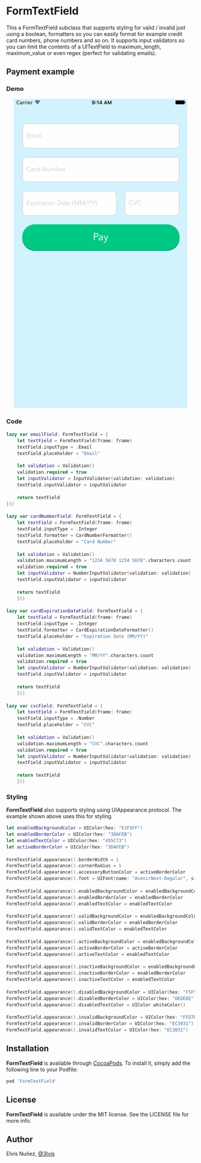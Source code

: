 # FormTextField

This a FormTextField subclass that supports styling for valid / invalid just using a boolean, formatters so you can easily format for example credit card numbers, phone numbers and so on. It supports input validators so you can limit the contents of a UITextField to maximum_length, maximum_value or even regex (perfect for validating emails).

## Payment example

### Demo

<p align="center">
  <img src="https://raw.githubusercontent.com/3lvis/FormTextField/master/GitHub/payment2.gif"/>
</p>

### Code

```swift
lazy var emailField: FormTextField = {
    let textField = FormTextField(frame: frame)
    textField.inputType = .Email
    textField.placeholder = "Email"

    let validation = Validation()
    validation.required = true
    let inputValidator = InputValidator(validation: validation)
    textField.inputValidator = inputValidator

    return textField
}()

lazy var cardNumberField: FormTextField = {
    let textField = FormTextField(frame: frame)
    textField.inputType = .Integer
    textField.formatter = CardNumberFormatter()
    textField.placeholder = "Card Number"

    let validation = Validation()
    validation.maximumLength = "1234 5678 1234 5678".characters.count
    validation.required = true
    let inputValidator = NumberInputValidator(validation: validation)
    textField.inputValidator = inputValidator

    return textField
    }()

lazy var cardExpirationDateField: FormTextField = {
    let textField = FormTextField(frame: frame)
    textField.inputType = .Integer
    textField.formatter = CardExpirationDateFormatter()
    textField.placeholder = "Expiration Date (MM/YY)"

    let validation = Validation()
    validation.maximumLength = "MM/YY".characters.count
    validation.required = true
    let inputValidator = NumberInputValidator(validation: validation)
    textField.inputValidator = inputValidator

    return textField
    }()

lazy var cvcField: FormTextField = {
    let textField = FormTextField(frame: frame)
    textField.inputType = .Number
    textField.placeholder = "CVC"

    let validation = Validation()
    validation.maximumLength = "CVC".characters.count
    validation.required = true
    let inputValidator = NumberInputValidator(validation: validation)
    textField.inputValidator = inputValidator

    return textField
    }()
```

### Styling

**FormTextField** also supports styling using UIAppearance protocol. The example shown above uses this for styling.

```swift
let enabledBackgroundColor = UIColor(hex: "E1F5FF")
let enabledBorderColor = UIColor(hex: "3DAFEB")
let enabledTextColor = UIColor(hex: "455C73")
let activeBorderColor = UIColor(hex: "3DAFEB")

FormTextField.appearance().borderWidth = 1
FormTextField.appearance().cornerRadius = 5
FormTextField.appearance().accessoryButtonColor = activeBorderColor
FormTextField.appearance().font = UIFont(name: "AvenirNext-Regular", size: 15)

FormTextField.appearance().enabledBackgroundColor = enabledBackgroundColor
FormTextField.appearance().enabledBorderColor = enabledBorderColor
FormTextField.appearance().enabledTextColor = enabledTextColor

FormTextField.appearance().validBackgroundColor = enabledBackgroundColor
FormTextField.appearance().validBorderColor = enabledBorderColor
FormTextField.appearance().validTextColor = enabledTextColor

FormTextField.appearance().activeBackgroundColor = enabledBackgroundColor
FormTextField.appearance().activeBorderColor = activeBorderColor
FormTextField.appearance().activeTextColor = enabledTextColor

FormTextField.appearance().inactiveBackgroundColor = enabledBackgroundColor
FormTextField.appearance().inactiveBorderColor = enabledBorderColor
FormTextField.appearance().inactiveTextColor = enabledTextColor

FormTextField.appearance().disabledBackgroundColor = UIColor(hex: "F5F5F8")
FormTextField.appearance().disabledBorderColor = UIColor(hex: "DEDEDE")
FormTextField.appearance().disabledTextColor = UIColor.whiteColor()

FormTextField.appearance().invalidBackgroundColor = UIColor(hex: "FFD7D7")
FormTextField.appearance().invalidBorderColor = UIColor(hex: "EC3031")
FormTextField.appearance().invalidTextColor = UIColor(hex: "EC3031")
```

## Installation

**FormTextField** is available through [CocoaPods](http://cocoapods.org). To install
it, simply add the following line to your Podfile:

```ruby
pod 'FormTextField'
```

## License

**FormTextField** is available under the MIT license. See the LICENSE file for more info.

## Author

Elvis Nuñez, [@3lvis](https://twitter.com/3lvis)
